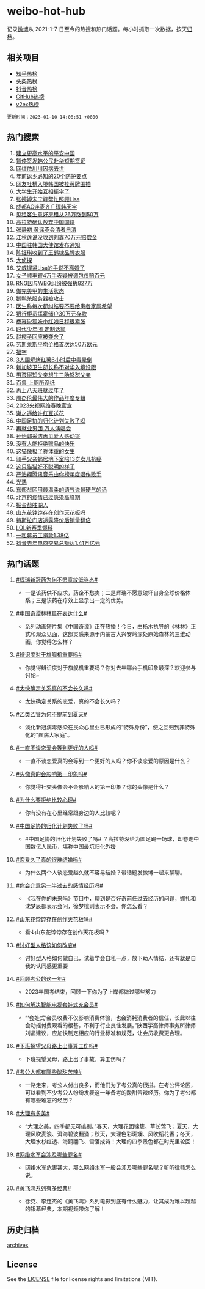 # weibo-hot-hub

记录[微博](https://www.weibo.com)从 2021-1-7 日至今的热搜和热门话题。每小时抓取一次数据，按天[归档](archives)。

## 相关项目

- [知乎热榜](https://github.com/lonnyzhang423/zhihu-hot-hub)
- [头条热榜](https://github.com/lonnyzhang423/toutiao-hot-hub)
- [抖音热榜](https://github.com/lonnyzhang423/douyin-hot-hub)
- [GitHub热榜](https://github.com/lonnyzhang423/github-hot-hub)
- [v2ex热榜](https://github.com/lonnyzhang423/v2ex-hot-hub)


`更新时间：2023-01-10 14:08:51 +0800`

## 热门搜索

1. [建立更高水平的平安中国](https://m.weibo.cn/search?containerid=100103type%3D1%26t%3D10%26q%3D%23%E5%BB%BA%E7%AB%8B%E6%9B%B4%E9%AB%98%E6%B0%B4%E5%B9%B3%E7%9A%84%E5%B9%B3%E5%AE%89%E4%B8%AD%E5%9B%BD%23&stream_entry_id=51&isnewpage=1&extparam=seat%3D1%26dgr%3D0%26c_type%3D51%26pos%3D0%26filter_type%3Drealtimehot%26cate%3D10103%26display_time%3D1673330925%26pre_seqid%3D1673330925513014772318&luicode=10000011&lfid=106003type%253D25%2526t%253D3%2526disable_hot%253D1%2526filter_type%253Drealtimehot)
1. [暂停签发韩公民赴华短期签证](https://m.weibo.cn/search?containerid=100103type%3D1%26t%3D10%26q%3D%23%E6%9A%82%E5%81%9C%E7%AD%BE%E5%8F%91%E9%9F%A9%E5%85%AC%E6%B0%91%E8%B5%B4%E5%8D%8E%E7%9F%AD%E6%9C%9F%E7%AD%BE%E8%AF%81%23&stream_entry_id=31&isnewpage=1&extparam=seat%3D1%26band_rank%3D1%26c_type%3D31%26dgr%3D0%26stream_entry_id%3D31%26pos%3D0%26q%3D%2523%25E6%259A%2582%25E5%2581%259C%25E7%25AD%25BE%25E5%258F%2591%25E9%259F%25A9%25E5%2585%25AC%25E6%25B0%2591%25E8%25B5%25B4%25E5%258D%258E%25E7%259F%25AD%25E6%259C%259F%25E7%25AD%25BE%25E8%25AF%2581%2523%26lcate%3D5001%26flag%3D1%26realpos%3D1%26cate%3D5001%26filter_type%3Drealtimehot%26display_time%3D1673330925%26pre_seqid%3D1673330925513014772318&luicode=10000011&lfid=106003type%253D25%2526t%253D3%2526disable_hot%253D1%2526filter_type%253Drealtimehot)
1. [网红依川川因病去世](https://m.weibo.cn/search?containerid=100103type%3D1%26t%3D10%26q%3D%23%E7%BD%91%E7%BA%A2%E4%BE%9D%E5%B7%9D%E5%B7%9D%E5%9B%A0%E7%97%85%E5%8E%BB%E4%B8%96%23&stream_entry_id=31&isnewpage=1&extparam=seat%3D1%26band_rank%3D2%26c_type%3D31%26dgr%3D0%26stream_entry_id%3D31%26pos%3D1%26q%3D%2523%25E7%25BD%2591%25E7%25BA%25A2%25E4%25BE%259D%25E5%25B7%259D%25E5%25B7%259D%25E5%259B%25A0%25E7%2597%2585%25E5%258E%25BB%25E4%25B8%2596%2523%26lcate%3D5001%26flag%3D16%26realpos%3D2%26cate%3D5001%26filter_type%3Drealtimehot%26display_time%3D1673330925%26pre_seqid%3D1673330925513014772318&luicode=10000011&lfid=106003type%253D25%2526t%253D3%2526disable_hot%253D1%2526filter_type%253Drealtimehot)
1. [年前返乡必知的20个防护要点](https://m.weibo.cn/search?containerid=100103type%3D1%26t%3D10%26q%3D%23%E5%B9%B4%E5%89%8D%E8%BF%94%E4%B9%A1%E5%BF%85%E7%9F%A5%E7%9A%8420%E4%B8%AA%E9%98%B2%E6%8A%A4%E8%A6%81%E7%82%B9%23&stream_entry_id=31&isnewpage=1&extparam=seat%3D1%26band_rank%3D3%26c_type%3D31%26dgr%3D0%26stream_entry_id%3D31%26pos%3D2%26q%3D%2523%25E5%25B9%25B4%25E5%2589%258D%25E8%25BF%2594%25E4%25B9%25A1%25E5%25BF%2585%25E7%259F%25A5%25E7%259A%258420%25E4%25B8%25AA%25E9%2598%25B2%25E6%258A%25A4%25E8%25A6%2581%25E7%2582%25B9%2523%26lcate%3D5001%26flag%3D0%26realpos%3D3%26cate%3D5001%26filter_type%3Drealtimehot%26display_time%3D1673330925%26pre_seqid%3D1673330925513014772318&luicode=10000011&lfid=106003type%253D25%2526t%253D3%2526disable_hot%253D1%2526filter_type%253Drealtimehot)
1. [网友吐槽入境韩国被挂黄牌围拍](https://m.weibo.cn/search?containerid=100103type%3D1%26t%3D10%26q%3D%23%E7%BD%91%E5%8F%8B%E5%90%90%E6%A7%BD%E5%85%A5%E5%A2%83%E9%9F%A9%E5%9B%BD%E8%A2%AB%E6%8C%82%E9%BB%84%E7%89%8C%E5%9B%B4%E6%8B%8D%23&stream_entry_id=31&isnewpage=1&extparam=seat%3D1%26band_rank%3D4%26c_type%3D31%26dgr%3D0%26stream_entry_id%3D31%26pos%3D3%26q%3D%2523%25E7%25BD%2591%25E5%258F%258B%25E5%2590%2590%25E6%25A7%25BD%25E5%2585%25A5%25E5%25A2%2583%25E9%259F%25A9%25E5%259B%25BD%25E8%25A2%25AB%25E6%258C%2582%25E9%25BB%2584%25E7%2589%258C%25E5%259B%25B4%25E6%258B%258D%2523%26lcate%3D5001%26flag%3D0%26realpos%3D4%26cate%3D5001%26filter_type%3Drealtimehot%26display_time%3D1673330925%26pre_seqid%3D1673330925513014772318&luicode=10000011&lfid=106003type%253D25%2526t%253D3%2526disable_hot%253D1%2526filter_type%253Drealtimehot)
1. [大学生开始互相撕伞了](https://m.weibo.cn/search?containerid=100103type%3D1%26t%3D10%26q%3D%23%E5%A4%A7%E5%AD%A6%E7%94%9F%E5%BC%80%E5%A7%8B%E4%BA%92%E7%9B%B8%E6%92%95%E4%BC%9E%E4%BA%86%23&stream_entry_id=31&isnewpage=1&extparam=seat%3D1%26band_rank%3D5%26c_type%3D31%26dgr%3D0%26stream_entry_id%3D31%26pos%3D4%26q%3D%2523%25E5%25A4%25A7%25E5%25AD%25A6%25E7%2594%259F%25E5%25BC%2580%25E5%25A7%258B%25E4%25BA%2592%25E7%259B%25B8%25E6%2592%2595%25E4%25BC%259E%25E4%25BA%2586%2523%26lcate%3D5001%26flag%3D1%26realpos%3D5%26cate%3D5001%26filter_type%3Drealtimehot%26display_time%3D1673330925%26pre_seqid%3D1673330925513014772318&luicode=10000011&lfid=106003type%253D25%2526t%253D3%2526disable_hot%253D1%2526filter_type%253Drealtimehot)
1. [张婉婷宋宁峰帮忙照顾Lisa](https://m.weibo.cn/search?containerid=100103type%3D1%26t%3D10%26q%3D%23%E5%BC%A0%E5%A9%89%E5%A9%B7%E5%AE%8B%E5%AE%81%E5%B3%B0%E5%B8%AE%E5%BF%99%E7%85%A7%E9%A1%BELisa%23&stream_entry_id=31&isnewpage=1&extparam=seat%3D1%26band_rank%3D6%26c_type%3D31%26dgr%3D0%26stream_entry_id%3D31%26pos%3D5%26q%3D%2523%25E5%25BC%25A0%25E5%25A9%2589%25E5%25A9%25B7%25E5%25AE%258B%25E5%25AE%2581%25E5%25B3%25B0%25E5%25B8%25AE%25E5%25BF%2599%25E7%2585%25A7%25E9%25A1%25BELisa%2523%26lcate%3D5001%26flag%3D1%26realpos%3D6%26cate%3D5001%26filter_type%3Drealtimehot%26display_time%3D1673330925%26pre_seqid%3D1673330925513014772318&luicode=10000011&lfid=106003type%253D25%2526t%253D3%2526disable_hot%253D1%2526filter_type%253Drealtimehot)
1. [成都AG连麦齐广璞韩天宇](https://m.weibo.cn/search?containerid=100103type%3D1%26t%3D10%26q%3D%23%E6%88%90%E9%83%BDAG%E8%BF%9E%E9%BA%A6%E9%BD%90%E5%B9%BF%E7%92%9E%E9%9F%A9%E5%A4%A9%E5%AE%87%23&stream_entry_id=31&isnewpage=1&extparam=seat%3D1%26band_rank%3D7%26c_type%3D31%26stream_entry_id%3D31%26pos%3D6%26dgr%3D0%26q%3D%2523%25E6%2588%2590%25E9%2583%25BDAG%25E8%25BF%259E%25E9%25BA%25A6%25E9%25BD%2590%25E5%25B9%25BF%25E7%2592%259E%25E9%259F%25A9%25E5%25A4%25A9%25E5%25AE%2587%2523%26lcate%3D5001%26adid%3D177606%26cate%3D5001%26filter_type%3Drealtimehot%26display_time%3D1673330925%26pre_seqid%3D1673330925513014772318&luicode=10000011&lfid=106003type%253D25%2526t%253D3%2526disable_hot%253D1%2526filter_type%253Drealtimehot)
1. [见租客生意好房租从26万涨到50万](https://m.weibo.cn/search?containerid=100103type%3D1%26t%3D10%26q%3D%23%E8%A7%81%E7%A7%9F%E5%AE%A2%E7%94%9F%E6%84%8F%E5%A5%BD%E6%88%BF%E7%A7%9F%E4%BB%8E26%E4%B8%87%E6%B6%A8%E5%88%B050%E4%B8%87%23&stream_entry_id=31&isnewpage=1&extparam=seat%3D1%26band_rank%3D7%26c_type%3D31%26dgr%3D0%26stream_entry_id%3D31%26pos%3D7%26q%3D%2523%25E8%25A7%2581%25E7%25A7%259F%25E5%25AE%25A2%25E7%2594%259F%25E6%2584%258F%25E5%25A5%25BD%25E6%2588%25BF%25E7%25A7%259F%25E4%25BB%258E26%25E4%25B8%2587%25E6%25B6%25A8%25E5%2588%25B050%25E4%25B8%2587%2523%26lcate%3D5001%26flag%3D1%26realpos%3D7%26cate%3D5001%26filter_type%3Drealtimehot%26display_time%3D1673330925%26pre_seqid%3D1673330925513014772318&luicode=10000011&lfid=106003type%253D25%2526t%253D3%2526disable_hot%253D1%2526filter_type%253Drealtimehot)
1. [高拉特确认放弃中国国籍](https://m.weibo.cn/search?containerid=100103type%3D1%26t%3D10%26q%3D%23%E9%AB%98%E6%8B%89%E7%89%B9%E7%A1%AE%E8%AE%A4%E6%94%BE%E5%BC%83%E4%B8%AD%E5%9B%BD%E5%9B%BD%E7%B1%8D%23&stream_entry_id=31&isnewpage=1&extparam=seat%3D1%26band_rank%3D8%26c_type%3D31%26dgr%3D0%26stream_entry_id%3D31%26pos%3D8%26q%3D%2523%25E9%25AB%2598%25E6%258B%2589%25E7%2589%25B9%25E7%25A1%25AE%25E8%25AE%25A4%25E6%2594%25BE%25E5%25BC%2583%25E4%25B8%25AD%25E5%259B%25BD%25E5%259B%25BD%25E7%25B1%258D%2523%26lcate%3D5001%26flag%3D2%26realpos%3D8%26cate%3D5001%26filter_type%3Drealtimehot%26display_time%3D1673330925%26pre_seqid%3D1673330925513014772318&luicode=10000011&lfid=106003type%253D25%2526t%253D3%2526disable_hot%253D1%2526filter_type%253Drealtimehot)
1. [张静初 黄谣不会清者自清](https://m.weibo.cn/search?containerid=100103type%3D1%26t%3D10%26q%3D%E5%BC%A0%E9%9D%99%E5%88%9D+%E9%BB%84%E8%B0%A3%E4%B8%8D%E4%BC%9A%E6%B8%85%E8%80%85%E8%87%AA%E6%B8%85&stream_entry_id=31&isnewpage=1&extparam=seat%3D1%26band_rank%3D9%26c_type%3D31%26dgr%3D0%26stream_entry_id%3D31%26pos%3D9%26q%3D%25E5%25BC%25A0%25E9%259D%2599%25E5%2588%259D%2520%25E9%25BB%2584%25E8%25B0%25A3%25E4%25B8%258D%25E4%25BC%259A%25E6%25B8%2585%25E8%2580%2585%25E8%2587%25AA%25E6%25B8%2585%26lcate%3D5001%26flag%3D1%26realpos%3D9%26cate%3D5001%26filter_type%3Drealtimehot%26display_time%3D1673330925%26pre_seqid%3D1673330925513014772318&luicode=10000011&lfid=106003type%253D25%2526t%253D3%2526disable_hot%253D1%2526filter_type%253Drealtimehot)
1. [江秋莲说没收到刘鑫70万元赔偿金](https://m.weibo.cn/search?containerid=100103type%3D1%26t%3D10%26q%3D%23%E6%B1%9F%E7%A7%8B%E8%8E%B2%E8%AF%B4%E6%B2%A1%E6%94%B6%E5%88%B0%E5%88%98%E9%91%AB70%E4%B8%87%E5%85%83%E8%B5%94%E5%81%BF%E9%87%91%23&stream_entry_id=31&isnewpage=1&extparam=seat%3D1%26band_rank%3D10%26c_type%3D31%26dgr%3D0%26stream_entry_id%3D31%26pos%3D10%26q%3D%2523%25E6%25B1%259F%25E7%25A7%258B%25E8%258E%25B2%25E8%25AF%25B4%25E6%25B2%25A1%25E6%2594%25B6%25E5%2588%25B0%25E5%2588%2598%25E9%2591%25AB70%25E4%25B8%2587%25E5%2585%2583%25E8%25B5%2594%25E5%2581%25BF%25E9%2587%2591%2523%26lcate%3D5001%26flag%3D1%26realpos%3D10%26cate%3D5001%26filter_type%3Drealtimehot%26display_time%3D1673330925%26pre_seqid%3D1673330925513014772318&luicode=10000011&lfid=106003type%253D25%2526t%253D3%2526disable_hot%253D1%2526filter_type%253Drealtimehot)
1. [中国驻韩国大使馆发布通知](https://m.weibo.cn/search?containerid=100103type%3D1%26t%3D10%26q%3D%23%E4%B8%AD%E5%9B%BD%E9%A9%BB%E9%9F%A9%E5%9B%BD%E5%A4%A7%E4%BD%BF%E9%A6%86%E5%8F%91%E5%B8%83%E9%80%9A%E7%9F%A5%23&stream_entry_id=31&isnewpage=1&extparam=seat%3D1%26band_rank%3D11%26c_type%3D31%26dgr%3D0%26stream_entry_id%3D31%26pos%3D11%26q%3D%2523%25E4%25B8%25AD%25E5%259B%25BD%25E9%25A9%25BB%25E9%259F%25A9%25E5%259B%25BD%25E5%25A4%25A7%25E4%25BD%25BF%25E9%25A6%2586%25E5%258F%2591%25E5%25B8%2583%25E9%2580%259A%25E7%259F%25A5%2523%26lcate%3D5001%26flag%3D1%26realpos%3D11%26cate%3D5001%26filter_type%3Drealtimehot%26display_time%3D1673330925%26pre_seqid%3D1673330925513014772318&luicode=10000011&lfid=106003type%253D25%2526t%253D3%2526disable_hot%253D1%2526filter_type%253Drealtimehot)
1. [陈钰琪收到了王鹤棣品牌衣服](https://m.weibo.cn/search?containerid=100103type%3D1%26t%3D10%26q%3D%23%E9%99%88%E9%92%B0%E7%90%AA%E6%94%B6%E5%88%B0%E4%BA%86%E7%8E%8B%E9%B9%A4%E6%A3%A3%E5%93%81%E7%89%8C%E8%A1%A3%E6%9C%8D%23&stream_entry_id=31&isnewpage=1&extparam=seat%3D1%26band_rank%3D12%26c_type%3D31%26dgr%3D0%26stream_entry_id%3D31%26pos%3D12%26q%3D%2523%25E9%2599%2588%25E9%2592%25B0%25E7%2590%25AA%25E6%2594%25B6%25E5%2588%25B0%25E4%25BA%2586%25E7%258E%258B%25E9%25B9%25A4%25E6%25A3%25A3%25E5%2593%2581%25E7%2589%258C%25E8%25A1%25A3%25E6%259C%258D%2523%26lcate%3D5001%26flag%3D1%26realpos%3D12%26cate%3D5001%26filter_type%3Drealtimehot%26display_time%3D1673330925%26pre_seqid%3D1673330925513014772318&luicode=10000011&lfid=106003type%253D25%2526t%253D3%2526disable_hot%253D1%2526filter_type%253Drealtimehot)
1. [大侦探](https://m.weibo.cn/search?containerid=100103type%3D1%26t%3D10%26q%3D%E5%A4%A7%E4%BE%A6%E6%8E%A2&stream_entry_id=31&isnewpage=1&extparam=seat%3D1%26band_rank%3D13%26c_type%3D31%26dgr%3D0%26stream_entry_id%3D31%26pos%3D13%26q%3D%25E5%25A4%25A7%25E4%25BE%25A6%25E6%258E%25A2%26lcate%3D5001%26flag%3D1%26realpos%3D13%26cate%3D5001%26filter_type%3Drealtimehot%26display_time%3D1673330925%26pre_seqid%3D1673330925513014772318&luicode=10000011&lfid=106003type%253D25%2526t%253D3%2526disable_hot%253D1%2526filter_type%253Drealtimehot)
1. [艾威握紧Lisa的手说不离婚了](https://m.weibo.cn/search?containerid=100103type%3D1%26t%3D10%26q%3D%23%E8%89%BE%E5%A8%81%E6%8F%A1%E7%B4%A7Lisa%E7%9A%84%E6%89%8B%E8%AF%B4%E4%B8%8D%E7%A6%BB%E5%A9%9A%E4%BA%86%23&stream_entry_id=31&isnewpage=1&extparam=seat%3D1%26band_rank%3D14%26c_type%3D31%26dgr%3D0%26stream_entry_id%3D31%26pos%3D14%26q%3D%2523%25E8%2589%25BE%25E5%25A8%2581%25E6%258F%25A1%25E7%25B4%25A7Lisa%25E7%259A%2584%25E6%2589%258B%25E8%25AF%25B4%25E4%25B8%258D%25E7%25A6%25BB%25E5%25A9%259A%25E4%25BA%2586%2523%26lcate%3D5001%26flag%3D1%26realpos%3D14%26cate%3D5001%26filter_type%3Drealtimehot%26display_time%3D1673330925%26pre_seqid%3D1673330925513014772318&luicode=10000011&lfid=106003type%253D25%2526t%253D3%2526disable_hot%253D1%2526filter_type%253Drealtimehot)
1. [女子顺丰寄4万手表疑被调包仅赔百元](https://m.weibo.cn/search?containerid=100103type%3D1%26t%3D10%26q%3D%23%E5%A5%B3%E5%AD%90%E9%A1%BA%E4%B8%B0%E5%AF%844%E4%B8%87%E6%89%8B%E8%A1%A8%E7%96%91%E8%A2%AB%E8%B0%83%E5%8C%85%E4%BB%85%E8%B5%94%E7%99%BE%E5%85%83%23&stream_entry_id=31&isnewpage=1&extparam=seat%3D1%26band_rank%3D15%26c_type%3D31%26dgr%3D0%26stream_entry_id%3D31%26pos%3D15%26q%3D%2523%25E5%25A5%25B3%25E5%25AD%2590%25E9%25A1%25BA%25E4%25B8%25B0%25E5%25AF%25844%25E4%25B8%2587%25E6%2589%258B%25E8%25A1%25A8%25E7%2596%2591%25E8%25A2%25AB%25E8%25B0%2583%25E5%258C%2585%25E4%25BB%2585%25E8%25B5%2594%25E7%2599%25BE%25E5%2585%2583%2523%26lcate%3D5001%26flag%3D2%26realpos%3D15%26cate%3D5001%26filter_type%3Drealtimehot%26display_time%3D1673330925%26pre_seqid%3D1673330925513014772318&luicode=10000011&lfid=106003type%253D25%2526t%253D3%2526disable_hot%253D1%2526filter_type%253Drealtimehot)
1. [RNG因与WBG纠纷被强执827万](https://m.weibo.cn/search?containerid=100103type%3D1%26t%3D10%26q%3D%23RNG%E5%9B%A0%E4%B8%8EWBG%E7%BA%A0%E7%BA%B7%E8%A2%AB%E5%BC%BA%E6%89%A7827%E4%B8%87%23&stream_entry_id=31&isnewpage=1&extparam=seat%3D1%26band_rank%3D16%26c_type%3D31%26dgr%3D0%26stream_entry_id%3D31%26pos%3D16%26q%3D%2523RNG%25E5%259B%25A0%25E4%25B8%258EWBG%25E7%25BA%25A0%25E7%25BA%25B7%25E8%25A2%25AB%25E5%25BC%25BA%25E6%2589%25A7827%25E4%25B8%2587%2523%26lcate%3D5001%26flag%3D1%26realpos%3D16%26cate%3D5001%26filter_type%3Drealtimehot%26display_time%3D1673330925%26pre_seqid%3D1673330925513014772318&luicode=10000011&lfid=106003type%253D25%2526t%253D3%2526disable_hot%253D1%2526filter_type%253Drealtimehot)
1. [做完美甲的生活状态](https://m.weibo.cn/search?containerid=100103type%3D1%26t%3D10%26q%3D%23%E5%81%9A%E5%AE%8C%E7%BE%8E%E7%94%B2%E7%9A%84%E7%94%9F%E6%B4%BB%E7%8A%B6%E6%80%81%23&stream_entry_id=31&isnewpage=1&extparam=seat%3D1%26band_rank%3D17%26c_type%3D31%26dgr%3D0%26stream_entry_id%3D31%26pos%3D17%26q%3D%2523%25E5%2581%259A%25E5%25AE%258C%25E7%25BE%258E%25E7%2594%25B2%25E7%259A%2584%25E7%2594%259F%25E6%25B4%25BB%25E7%258A%25B6%25E6%2580%2581%2523%26lcate%3D5001%26flag%3D1%26realpos%3D17%26cate%3D5001%26filter_type%3Drealtimehot%26display_time%3D1673330925%26pre_seqid%3D1673330925513014772318&luicode=10000011&lfid=106003type%253D25%2526t%253D3%2526disable_hot%253D1%2526filter_type%253Drealtimehot)
1. [鹅鸭杀服务器被攻击](https://m.weibo.cn/search?containerid=100103type%3D1%26t%3D10%26q%3D%23%E9%B9%85%E9%B8%AD%E6%9D%80%E6%9C%8D%E5%8A%A1%E5%99%A8%E8%A2%AB%E6%94%BB%E5%87%BB%23&stream_entry_id=31&isnewpage=1&extparam=seat%3D1%26band_rank%3D18%26c_type%3D31%26dgr%3D0%26stream_entry_id%3D31%26pos%3D18%26q%3D%2523%25E9%25B9%2585%25E9%25B8%25AD%25E6%259D%2580%25E6%259C%258D%25E5%258A%25A1%25E5%2599%25A8%25E8%25A2%25AB%25E6%2594%25BB%25E5%2587%25BB%2523%26lcate%3D5001%26flag%3D1%26realpos%3D18%26cate%3D5001%26filter_type%3Drealtimehot%26display_time%3D1673330925%26pre_seqid%3D1673330925513014772318&luicode=10000011&lfid=106003type%253D25%2526t%253D3%2526disable_hot%253D1%2526filter_type%253Drealtimehot)
1. [医生称每次都纠结要不要给患者家属希望](https://m.weibo.cn/search?containerid=100103type%3D1%26t%3D10%26q%3D%23%E5%8C%BB%E7%94%9F%E7%A7%B0%E6%AF%8F%E6%AC%A1%E9%83%BD%E7%BA%A0%E7%BB%93%E8%A6%81%E4%B8%8D%E8%A6%81%E7%BB%99%E6%82%A3%E8%80%85%E5%AE%B6%E5%B1%9E%E5%B8%8C%E6%9C%9B%23&stream_entry_id=31&isnewpage=1&extparam=seat%3D1%26band_rank%3D19%26c_type%3D31%26dgr%3D0%26stream_entry_id%3D31%26pos%3D19%26q%3D%2523%25E5%258C%25BB%25E7%2594%259F%25E7%25A7%25B0%25E6%25AF%258F%25E6%25AC%25A1%25E9%2583%25BD%25E7%25BA%25A0%25E7%25BB%2593%25E8%25A6%2581%25E4%25B8%258D%25E8%25A6%2581%25E7%25BB%2599%25E6%2582%25A3%25E8%2580%2585%25E5%25AE%25B6%25E5%25B1%259E%25E5%25B8%258C%25E6%259C%259B%2523%26lcate%3D5001%26flag%3D1%26realpos%3D19%26cate%3D5001%26filter_type%3Drealtimehot%26display_time%3D1673330925%26pre_seqid%3D1673330925513014772318&luicode=10000011&lfid=106003type%253D25%2526t%253D3%2526disable_hot%253D1%2526filter_type%253Drealtimehot)
1. [银行柜员挥霍储户30万元存款](https://m.weibo.cn/search?containerid=100103type%3D1%26t%3D10%26q%3D%23%E9%93%B6%E8%A1%8C%E6%9F%9C%E5%91%98%E6%8C%A5%E9%9C%8D%E5%82%A8%E6%88%B730%E4%B8%87%E5%85%83%E5%AD%98%E6%AC%BE%23&stream_entry_id=31&isnewpage=1&extparam=seat%3D1%26band_rank%3D20%26c_type%3D31%26dgr%3D0%26stream_entry_id%3D31%26pos%3D20%26q%3D%2523%25E9%2593%25B6%25E8%25A1%258C%25E6%259F%259C%25E5%2591%2598%25E6%258C%25A5%25E9%259C%258D%25E5%2582%25A8%25E6%2588%25B730%25E4%25B8%2587%25E5%2585%2583%25E5%25AD%2598%25E6%25AC%25BE%2523%26lcate%3D5001%26flag%3D0%26realpos%3D20%26cate%3D5001%26filter_type%3Drealtimehot%26display_time%3D1673330925%26pre_seqid%3D1673330925513014772318&luicode=10000011&lfid=106003type%253D25%2526t%253D3%2526disable_hot%253D1%2526filter_type%253Drealtimehot)
1. [杨幂说狐妖小红娘日程很紧张](https://m.weibo.cn/search?containerid=100103type%3D1%26t%3D10%26q%3D%23%E6%9D%A8%E5%B9%82%E8%AF%B4%E7%8B%90%E5%A6%96%E5%B0%8F%E7%BA%A2%E5%A8%98%E6%97%A5%E7%A8%8B%E5%BE%88%E7%B4%A7%E5%BC%A0%23&stream_entry_id=31&isnewpage=1&extparam=seat%3D1%26band_rank%3D21%26c_type%3D31%26dgr%3D0%26stream_entry_id%3D31%26pos%3D21%26q%3D%2523%25E6%259D%25A8%25E5%25B9%2582%25E8%25AF%25B4%25E7%258B%2590%25E5%25A6%2596%25E5%25B0%258F%25E7%25BA%25A2%25E5%25A8%2598%25E6%2597%25A5%25E7%25A8%258B%25E5%25BE%2588%25E7%25B4%25A7%25E5%25BC%25A0%2523%26lcate%3D5001%26flag%3D1%26realpos%3D21%26cate%3D5001%26filter_type%3Drealtimehot%26display_time%3D1673330925%26pre_seqid%3D1673330925513014772318&luicode=10000011&lfid=106003type%253D25%2526t%253D3%2526disable_hot%253D1%2526filter_type%253Drealtimehot)
1. [时代少年团 定制话筒](https://m.weibo.cn/search?containerid=100103type%3D1%26t%3D10%26q%3D%E6%97%B6%E4%BB%A3%E5%B0%91%E5%B9%B4%E5%9B%A2+%E5%AE%9A%E5%88%B6%E8%AF%9D%E7%AD%92&stream_entry_id=31&isnewpage=1&extparam=seat%3D1%26band_rank%3D22%26c_type%3D31%26dgr%3D0%26stream_entry_id%3D31%26pos%3D22%26q%3D%25E6%2597%25B6%25E4%25BB%25A3%25E5%25B0%2591%25E5%25B9%25B4%25E5%259B%25A2%2520%25E5%25AE%259A%25E5%2588%25B6%25E8%25AF%259D%25E7%25AD%2592%26lcate%3D5001%26flag%3D1%26realpos%3D22%26cate%3D5001%26filter_type%3Drealtimehot%26display_time%3D1673330925%26pre_seqid%3D1673330925513014772318&luicode=10000011&lfid=106003type%253D25%2526t%253D3%2526disable_hot%253D1%2526filter_type%253Drealtimehot)
1. [赵樱子回应被夺舍了](https://m.weibo.cn/search?containerid=100103type%3D1%26t%3D10%26q%3D%23%E8%B5%B5%E6%A8%B1%E5%AD%90%E5%9B%9E%E5%BA%94%E8%A2%AB%E5%A4%BA%E8%88%8D%E4%BA%86%23&stream_entry_id=31&isnewpage=1&extparam=seat%3D1%26band_rank%3D23%26c_type%3D31%26dgr%3D0%26stream_entry_id%3D31%26pos%3D23%26q%3D%2523%25E8%25B5%25B5%25E6%25A8%25B1%25E5%25AD%2590%25E5%259B%259E%25E5%25BA%2594%25E8%25A2%25AB%25E5%25A4%25BA%25E8%2588%258D%25E4%25BA%2586%2523%26lcate%3D5001%26flag%3D1%26realpos%3D23%26cate%3D5001%26filter_type%3Drealtimehot%26display_time%3D1673330925%26pre_seqid%3D1673330925513014772318&luicode=10000011&lfid=106003type%253D25%2526t%253D3%2526disable_hot%253D1%2526filter_type%253Drealtimehot)
1. [劳斯莱斯平均价格首次达50万欧元](https://m.weibo.cn/search?containerid=100103type%3D1%26t%3D10%26q%3D%23%E5%8A%B3%E6%96%AF%E8%8E%B1%E6%96%AF%E5%B9%B3%E5%9D%87%E4%BB%B7%E6%A0%BC%E9%A6%96%E6%AC%A1%E8%BE%BE50%E4%B8%87%E6%AC%A7%E5%85%83%23&stream_entry_id=31&isnewpage=1&extparam=seat%3D1%26band_rank%3D24%26c_type%3D31%26dgr%3D0%26stream_entry_id%3D31%26pos%3D24%26q%3D%2523%25E5%258A%25B3%25E6%2596%25AF%25E8%258E%25B1%25E6%2596%25AF%25E5%25B9%25B3%25E5%259D%2587%25E4%25BB%25B7%25E6%25A0%25BC%25E9%25A6%2596%25E6%25AC%25A1%25E8%25BE%25BE50%25E4%25B8%2587%25E6%25AC%25A7%25E5%2585%2583%2523%26lcate%3D5001%26flag%3D0%26realpos%3D24%26cate%3D5001%26filter_type%3Drealtimehot%26display_time%3D1673330925%26pre_seqid%3D1673330925513014772318&luicode=10000011&lfid=106003type%253D25%2526t%253D3%2526disable_hot%253D1%2526filter_type%253Drealtimehot)
1. [福字](https://m.weibo.cn/search?containerid=100103type%3D1%26t%3D10%26q%3D%23%E7%A6%8F%E5%AD%97%23&stream_entry_id=31&isnewpage=1&extparam=seat%3D1%26band_rank%3D25%26c_type%3D31%26dgr%3D0%26stream_entry_id%3D31%26pos%3D25%26q%3D%2523%25E7%25A6%258F%25E5%25AD%2597%2523%26lcate%3D5001%26flag%3D0%26realpos%3D25%26cate%3D5001%26filter_type%3Drealtimehot%26display_time%3D1673330925%26pre_seqid%3D1673330925513014772318&luicode=10000011&lfid=106003type%253D25%2526t%253D3%2526disable_hot%253D1%2526filter_type%253Drealtimehot)
1. [3人围炉烤红薯6小时后中毒晕倒](https://m.weibo.cn/search?containerid=100103type%3D1%26t%3D10%26q%3D%233%E4%BA%BA%E5%9B%B4%E7%82%89%E7%83%A4%E7%BA%A2%E8%96%AF6%E5%B0%8F%E6%97%B6%E5%90%8E%E4%B8%AD%E6%AF%92%E6%99%95%E5%80%92%23&stream_entry_id=31&isnewpage=1&extparam=seat%3D1%26band_rank%3D26%26c_type%3D31%26dgr%3D0%26stream_entry_id%3D31%26pos%3D26%26q%3D%25233%25E4%25BA%25BA%25E5%259B%25B4%25E7%2582%2589%25E7%2583%25A4%25E7%25BA%25A2%25E8%2596%25AF6%25E5%25B0%258F%25E6%2597%25B6%25E5%2590%258E%25E4%25B8%25AD%25E6%25AF%2592%25E6%2599%2595%25E5%2580%2592%2523%26lcate%3D5001%26flag%3D0%26realpos%3D26%26cate%3D5001%26filter_type%3Drealtimehot%26display_time%3D1673330925%26pre_seqid%3D1673330925513014772318&luicode=10000011&lfid=106003type%253D25%2526t%253D3%2526disable_hot%253D1%2526filter_type%253Drealtimehot)
1. [新加坡卫生部长称不对华入境设限](https://m.weibo.cn/search?containerid=100103type%3D1%26t%3D10%26q%3D%23%E6%96%B0%E5%8A%A0%E5%9D%A1%E5%8D%AB%E7%94%9F%E9%83%A8%E9%95%BF%E7%A7%B0%E4%B8%8D%E5%AF%B9%E5%8D%8E%E5%85%A5%E5%A2%83%E8%AE%BE%E9%99%90%23&stream_entry_id=31&isnewpage=1&extparam=seat%3D1%26band_rank%3D27%26c_type%3D31%26dgr%3D0%26stream_entry_id%3D31%26pos%3D27%26q%3D%2523%25E6%2596%25B0%25E5%258A%25A0%25E5%259D%25A1%25E5%258D%25AB%25E7%2594%259F%25E9%2583%25A8%25E9%2595%25BF%25E7%25A7%25B0%25E4%25B8%258D%25E5%25AF%25B9%25E5%258D%258E%25E5%2585%25A5%25E5%25A2%2583%25E8%25AE%25BE%25E9%2599%2590%2523%26lcate%3D5001%26flag%3D0%26realpos%3D27%26cate%3D5001%26filter_type%3Drealtimehot%26display_time%3D1673330925%26pre_seqid%3D1673330925513014772318&luicode=10000011&lfid=106003type%253D25%2526t%253D3%2526disable_hot%253D1%2526filter_type%253Drealtimehot)
1. [男孩得知父亲想生三胎怒怼父亲](https://m.weibo.cn/search?containerid=100103type%3D1%26t%3D10%26q%3D%23%E7%94%B7%E5%AD%A9%E5%BE%97%E7%9F%A5%E7%88%B6%E4%BA%B2%E6%83%B3%E7%94%9F%E4%B8%89%E8%83%8E%E6%80%92%E6%80%BC%E7%88%B6%E4%BA%B2%23&stream_entry_id=31&isnewpage=1&extparam=seat%3D1%26band_rank%3D28%26c_type%3D31%26dgr%3D0%26stream_entry_id%3D31%26pos%3D28%26q%3D%2523%25E7%2594%25B7%25E5%25AD%25A9%25E5%25BE%2597%25E7%259F%25A5%25E7%2588%25B6%25E4%25BA%25B2%25E6%2583%25B3%25E7%2594%259F%25E4%25B8%2589%25E8%2583%258E%25E6%2580%2592%25E6%2580%25BC%25E7%2588%25B6%25E4%25BA%25B2%2523%26lcate%3D5001%26flag%3D0%26realpos%3D28%26cate%3D5001%26filter_type%3Drealtimehot%26display_time%3D1673330925%26pre_seqid%3D1673330925513014772318&luicode=10000011&lfid=106003type%253D25%2526t%253D3%2526disable_hot%253D1%2526filter_type%253Drealtimehot)
1. [百兽 上厕所没纸](https://m.weibo.cn/search?containerid=100103type%3D1%26t%3D10%26q%3D%E7%99%BE%E5%85%BD+%E4%B8%8A%E5%8E%95%E6%89%80%E6%B2%A1%E7%BA%B8&stream_entry_id=31&isnewpage=1&extparam=seat%3D1%26band_rank%3D29%26c_type%3D31%26dgr%3D0%26stream_entry_id%3D31%26pos%3D29%26q%3D%25E7%2599%25BE%25E5%2585%25BD%2520%25E4%25B8%258A%25E5%258E%2595%25E6%2589%2580%25E6%25B2%25A1%25E7%25BA%25B8%26lcate%3D5001%26flag%3D1%26realpos%3D29%26cate%3D5001%26filter_type%3Drealtimehot%26display_time%3D1673330925%26pre_seqid%3D1673330925513014772318&luicode=10000011&lfid=106003type%253D25%2526t%253D3%2526disable_hot%253D1%2526filter_type%253Drealtimehot)
1. [再上八天班就过年了](https://m.weibo.cn/search?containerid=100103type%3D1%26t%3D10%26q%3D%23%E5%86%8D%E4%B8%8A%E5%85%AB%E5%A4%A9%E7%8F%AD%E5%B0%B1%E8%BF%87%E5%B9%B4%E4%BA%86%23&stream_entry_id=31&isnewpage=1&extparam=seat%3D1%26band_rank%3D30%26c_type%3D31%26dgr%3D0%26stream_entry_id%3D31%26pos%3D30%26q%3D%2523%25E5%2586%258D%25E4%25B8%258A%25E5%2585%25AB%25E5%25A4%25A9%25E7%258F%25AD%25E5%25B0%25B1%25E8%25BF%2587%25E5%25B9%25B4%25E4%25BA%2586%2523%26lcate%3D5001%26flag%3D0%26realpos%3D30%26cate%3D5001%26filter_type%3Drealtimehot%26display_time%3D1673330925%26pre_seqid%3D1673330925513014772318&luicode=10000011&lfid=106003type%253D25%2526t%253D3%2526disable_hot%253D1%2526filter_type%253Drealtimehot)
1. [周杰伦最伟大的作品年度专辑](https://m.weibo.cn/search?containerid=100103type%3D1%26t%3D10%26q%3D%23%E5%91%A8%E6%9D%B0%E4%BC%A6%E6%9C%80%E4%BC%9F%E5%A4%A7%E7%9A%84%E4%BD%9C%E5%93%81%E5%B9%B4%E5%BA%A6%E4%B8%93%E8%BE%91%23&stream_entry_id=31&isnewpage=1&extparam=seat%3D1%26band_rank%3D31%26c_type%3D31%26dgr%3D0%26stream_entry_id%3D31%26pos%3D31%26q%3D%2523%25E5%2591%25A8%25E6%259D%25B0%25E4%25BC%25A6%25E6%259C%2580%25E4%25BC%259F%25E5%25A4%25A7%25E7%259A%2584%25E4%25BD%259C%25E5%2593%2581%25E5%25B9%25B4%25E5%25BA%25A6%25E4%25B8%2593%25E8%25BE%2591%2523%26lcate%3D5001%26flag%3D0%26realpos%3D31%26cate%3D5001%26filter_type%3Drealtimehot%26display_time%3D1673330925%26pre_seqid%3D1673330925513014772318&luicode=10000011&lfid=106003type%253D25%2526t%253D3%2526disable_hot%253D1%2526filter_type%253Drealtimehot)
1. [2023央视网络春晚官宣](https://m.weibo.cn/search?containerid=100103type%3D1%26t%3D10%26q%3D%232023%E5%A4%AE%E8%A7%86%E7%BD%91%E7%BB%9C%E6%98%A5%E6%99%9A%E5%AE%98%E5%AE%A3%23&stream_entry_id=31&isnewpage=1&extparam=seat%3D1%26band_rank%3D32%26c_type%3D31%26dgr%3D0%26stream_entry_id%3D31%26pos%3D32%26q%3D%25232023%25E5%25A4%25AE%25E8%25A7%2586%25E7%25BD%2591%25E7%25BB%259C%25E6%2598%25A5%25E6%2599%259A%25E5%25AE%2598%25E5%25AE%25A3%2523%26lcate%3D5001%26flag%3D1%26realpos%3D32%26cate%3D5001%26filter_type%3Drealtimehot%26display_time%3D1673330925%26pre_seqid%3D1673330925513014772318&luicode=10000011&lfid=106003type%253D25%2526t%253D3%2526disable_hot%253D1%2526filter_type%253Drealtimehot)
1. [谢之遥给许红豆送花](https://m.weibo.cn/search?containerid=100103type%3D1%26t%3D10%26q%3D%23%E8%B0%A2%E4%B9%8B%E9%81%A5%E7%BB%99%E8%AE%B8%E7%BA%A2%E8%B1%86%E9%80%81%E8%8A%B1%23&stream_entry_id=31&isnewpage=1&extparam=seat%3D1%26band_rank%3D33%26c_type%3D31%26dgr%3D0%26stream_entry_id%3D31%26pos%3D33%26q%3D%2523%25E8%25B0%25A2%25E4%25B9%258B%25E9%2581%25A5%25E7%25BB%2599%25E8%25AE%25B8%25E7%25BA%25A2%25E8%25B1%2586%25E9%2580%2581%25E8%258A%25B1%2523%26lcate%3D5001%26flag%3D1%26realpos%3D33%26cate%3D5001%26filter_type%3Drealtimehot%26display_time%3D1673330925%26pre_seqid%3D1673330925513014772318&luicode=10000011&lfid=106003type%253D25%2526t%253D3%2526disable_hot%253D1%2526filter_type%253Drealtimehot)
1. [中国足协的归化计划失败了吗](https://m.weibo.cn/search?containerid=100103type%3D1%26t%3D10%26q%3D%23%E4%B8%AD%E5%9B%BD%E8%B6%B3%E5%8D%8F%E7%9A%84%E5%BD%92%E5%8C%96%E8%AE%A1%E5%88%92%E5%A4%B1%E8%B4%A5%E4%BA%86%E5%90%97%23&stream_entry_id=31&isnewpage=1&extparam=seat%3D1%26band_rank%3D34%26c_type%3D31%26dgr%3D0%26stream_entry_id%3D31%26pos%3D34%26q%3D%2523%25E4%25B8%25AD%25E5%259B%25BD%25E8%25B6%25B3%25E5%258D%258F%25E7%259A%2584%25E5%25BD%2592%25E5%258C%2596%25E8%25AE%25A1%25E5%2588%2592%25E5%25A4%25B1%25E8%25B4%25A5%25E4%25BA%2586%25E5%2590%2597%2523%26lcate%3D5001%26flag%3D0%26realpos%3D34%26cate%3D5001%26filter_type%3Drealtimehot%26display_time%3D1673330925%26pre_seqid%3D1673330925513014772318&luicode=10000011&lfid=106003type%253D25%2526t%253D3%2526disable_hot%253D1%2526filter_type%253Drealtimehot)
1. [再就业男团 万人演唱会](https://m.weibo.cn/search?containerid=100103type%3D1%26t%3D10%26q%3D%E5%86%8D%E5%B0%B1%E4%B8%9A%E7%94%B7%E5%9B%A2+%E4%B8%87%E4%BA%BA%E6%BC%94%E5%94%B1%E4%BC%9A&stream_entry_id=31&isnewpage=1&extparam=seat%3D1%26band_rank%3D35%26c_type%3D31%26dgr%3D0%26stream_entry_id%3D31%26pos%3D35%26q%3D%25E5%2586%258D%25E5%25B0%25B1%25E4%25B8%259A%25E7%2594%25B7%25E5%259B%25A2%2520%25E4%25B8%2587%25E4%25BA%25BA%25E6%25BC%2594%25E5%2594%25B1%25E4%25BC%259A%26lcate%3D5001%26flag%3D1%26realpos%3D35%26cate%3D5001%26filter_type%3Drealtimehot%26display_time%3D1673330925%26pre_seqid%3D1673330925513014772318&luicode=10000011&lfid=106003type%253D25%2526t%253D3%2526disable_hot%253D1%2526filter_type%253Drealtimehot)
1. [孙怡郭采洁再见爱人感动哭](https://m.weibo.cn/search?containerid=100103type%3D1%26t%3D10%26q%3D%23%E5%AD%99%E6%80%A1%E9%83%AD%E9%87%87%E6%B4%81%E5%86%8D%E8%A7%81%E7%88%B1%E4%BA%BA%E6%84%9F%E5%8A%A8%E5%93%AD%23&stream_entry_id=31&isnewpage=1&extparam=seat%3D1%26band_rank%3D36%26c_type%3D31%26dgr%3D0%26stream_entry_id%3D31%26pos%3D36%26q%3D%2523%25E5%25AD%2599%25E6%2580%25A1%25E9%2583%25AD%25E9%2587%2587%25E6%25B4%2581%25E5%2586%258D%25E8%25A7%2581%25E7%2588%25B1%25E4%25BA%25BA%25E6%2584%259F%25E5%258A%25A8%25E5%2593%25AD%2523%26lcate%3D5001%26flag%3D1%26realpos%3D36%26cate%3D5001%26filter_type%3Drealtimehot%26display_time%3D1673330925%26pre_seqid%3D1673330925513014772318&luicode=10000011&lfid=106003type%253D25%2526t%253D3%2526disable_hot%253D1%2526filter_type%253Drealtimehot)
1. [没有人能拒绝赠品的快乐](https://m.weibo.cn/search?containerid=100103type%3D1%26t%3D10%26q%3D%23%E6%B2%A1%E6%9C%89%E4%BA%BA%E8%83%BD%E6%8B%92%E7%BB%9D%E8%B5%A0%E5%93%81%E7%9A%84%E5%BF%AB%E4%B9%90%23&stream_entry_id=31&isnewpage=1&extparam=seat%3D1%26band_rank%3D37%26c_type%3D31%26dgr%3D0%26stream_entry_id%3D31%26pos%3D37%26q%3D%2523%25E6%25B2%25A1%25E6%259C%2589%25E4%25BA%25BA%25E8%2583%25BD%25E6%258B%2592%25E7%25BB%259D%25E8%25B5%25A0%25E5%2593%2581%25E7%259A%2584%25E5%25BF%25AB%25E4%25B9%2590%2523%26lcate%3D5001%26flag%3D1%26realpos%3D37%26cate%3D5001%26filter_type%3Drealtimehot%26display_time%3D1673330925%26pre_seqid%3D1673330925513014772318&luicode=10000011&lfid=106003type%253D25%2526t%253D3%2526disable_hot%253D1%2526filter_type%253Drealtimehot)
1. [这猫像极了称体重的女生](https://m.weibo.cn/search?containerid=100103type%3D1%26t%3D10%26q%3D%23%E8%BF%99%E7%8C%AB%E5%83%8F%E6%9E%81%E4%BA%86%E7%A7%B0%E4%BD%93%E9%87%8D%E7%9A%84%E5%A5%B3%E7%94%9F%23&stream_entry_id=31&isnewpage=1&extparam=seat%3D1%26band_rank%3D38%26c_type%3D31%26dgr%3D0%26stream_entry_id%3D31%26pos%3D38%26q%3D%2523%25E8%25BF%2599%25E7%258C%25AB%25E5%2583%258F%25E6%259E%2581%25E4%25BA%2586%25E7%25A7%25B0%25E4%25BD%2593%25E9%2587%258D%25E7%259A%2584%25E5%25A5%25B3%25E7%2594%259F%2523%26lcate%3D5001%26flag%3D0%26realpos%3D38%26cate%3D5001%26filter_type%3Drealtimehot%26display_time%3D1673330925%26pre_seqid%3D1673330925513014772318&luicode=10000011&lfid=106003type%253D25%2526t%253D3%2526disable_hot%253D1%2526filter_type%253Drealtimehot)
1. [骑手父亲蜗居地下室陪13岁女儿抗癌](https://m.weibo.cn/search?containerid=100103type%3D1%26t%3D10%26q%3D%23%E9%AA%91%E6%89%8B%E7%88%B6%E4%BA%B2%E8%9C%97%E5%B1%85%E5%9C%B0%E4%B8%8B%E5%AE%A4%E9%99%AA13%E5%B2%81%E5%A5%B3%E5%84%BF%E6%8A%97%E7%99%8C%23&stream_entry_id=31&isnewpage=1&extparam=seat%3D1%26band_rank%3D39%26c_type%3D31%26dgr%3D0%26stream_entry_id%3D31%26pos%3D39%26q%3D%2523%25E9%25AA%2591%25E6%2589%258B%25E7%2588%25B6%25E4%25BA%25B2%25E8%259C%2597%25E5%25B1%2585%25E5%259C%25B0%25E4%25B8%258B%25E5%25AE%25A4%25E9%2599%25AA13%25E5%25B2%2581%25E5%25A5%25B3%25E5%2584%25BF%25E6%258A%2597%25E7%2599%258C%2523%26lcate%3D5001%26flag%3D0%26realpos%3D39%26cate%3D5001%26filter_type%3Drealtimehot%26display_time%3D1673330925%26pre_seqid%3D1673330925513014772318&luicode=10000011&lfid=106003type%253D25%2526t%253D3%2526disable_hot%253D1%2526filter_type%253Drealtimehot)
1. [这只猫猫好不聪明的样子](https://m.weibo.cn/search?containerid=100103type%3D1%26t%3D10%26q%3D%23%E8%BF%99%E5%8F%AA%E7%8C%AB%E7%8C%AB%E5%A5%BD%E4%B8%8D%E8%81%AA%E6%98%8E%E7%9A%84%E6%A0%B7%E5%AD%90%23&stream_entry_id=31&isnewpage=1&extparam=seat%3D1%26band_rank%3D40%26c_type%3D31%26dgr%3D0%26stream_entry_id%3D31%26pos%3D40%26q%3D%2523%25E8%25BF%2599%25E5%258F%25AA%25E7%258C%25AB%25E7%258C%25AB%25E5%25A5%25BD%25E4%25B8%258D%25E8%2581%25AA%25E6%2598%258E%25E7%259A%2584%25E6%25A0%25B7%25E5%25AD%2590%2523%26lcate%3D5001%26flag%3D1%26realpos%3D40%26cate%3D5001%26filter_type%3Drealtimehot%26display_time%3D1673330925%26pre_seqid%3D1673330925513014772318&luicode=10000011&lfid=106003type%253D25%2526t%253D3%2526disable_hot%253D1%2526filter_type%253Drealtimehot)
1. [严浩翔腾讯音乐由你榜年度唱作歌手](https://m.weibo.cn/search?containerid=100103type%3D1%26t%3D10%26q%3D%23%E4%B8%A5%E6%B5%A9%E7%BF%94%E8%85%BE%E8%AE%AF%E9%9F%B3%E4%B9%90%E7%94%B1%E4%BD%A0%E6%A6%9C%E5%B9%B4%E5%BA%A6%E5%94%B1%E4%BD%9C%E6%AD%8C%E6%89%8B%23&stream_entry_id=31&isnewpage=1&extparam=seat%3D1%26band_rank%3D41%26c_type%3D31%26dgr%3D0%26stream_entry_id%3D31%26pos%3D41%26q%3D%2523%25E4%25B8%25A5%25E6%25B5%25A9%25E7%25BF%2594%25E8%2585%25BE%25E8%25AE%25AF%25E9%259F%25B3%25E4%25B9%2590%25E7%2594%25B1%25E4%25BD%25A0%25E6%25A6%259C%25E5%25B9%25B4%25E5%25BA%25A6%25E5%2594%25B1%25E4%25BD%259C%25E6%25AD%258C%25E6%2589%258B%2523%26lcate%3D5001%26flag%3D1%26realpos%3D41%26cate%3D5001%26filter_type%3Drealtimehot%26display_time%3D1673330925%26pre_seqid%3D1673330925513014772318&luicode=10000011&lfid=106003type%253D25%2526t%253D3%2526disable_hot%253D1%2526filter_type%253Drealtimehot)
1. [光遇](https://m.weibo.cn/search?containerid=100103type%3D1%26t%3D10%26q%3D%E5%85%89%E9%81%87&stream_entry_id=31&isnewpage=1&extparam=seat%3D1%26band_rank%3D42%26c_type%3D31%26dgr%3D0%26stream_entry_id%3D31%26pos%3D42%26q%3D%25E5%2585%2589%25E9%2581%2587%26lcate%3D5001%26flag%3D0%26realpos%3D42%26cate%3D5001%26filter_type%3Drealtimehot%26display_time%3D1673330925%26pre_seqid%3D1673330925513014772318&luicode=10000011&lfid=106003type%253D25%2526t%253D3%2526disable_hot%253D1%2526filter_type%253Drealtimehot)
1. [东部战区用最温柔的语气说最硬气的话](https://m.weibo.cn/search?containerid=100103type%3D1%26t%3D10%26q%3D%23%E4%B8%9C%E9%83%A8%E6%88%98%E5%8C%BA%E7%94%A8%E6%9C%80%E6%B8%A9%E6%9F%94%E7%9A%84%E8%AF%AD%E6%B0%94%E8%AF%B4%E6%9C%80%E7%A1%AC%E6%B0%94%E7%9A%84%E8%AF%9D%23&stream_entry_id=31&isnewpage=1&extparam=seat%3D1%26band_rank%3D43%26c_type%3D31%26dgr%3D0%26stream_entry_id%3D31%26pos%3D43%26q%3D%2523%25E4%25B8%259C%25E9%2583%25A8%25E6%2588%2598%25E5%258C%25BA%25E7%2594%25A8%25E6%259C%2580%25E6%25B8%25A9%25E6%259F%2594%25E7%259A%2584%25E8%25AF%25AD%25E6%25B0%2594%25E8%25AF%25B4%25E6%259C%2580%25E7%25A1%25AC%25E6%25B0%2594%25E7%259A%2584%25E8%25AF%259D%2523%26lcate%3D5001%26flag%3D0%26realpos%3D43%26cate%3D5001%26filter_type%3Drealtimehot%26display_time%3D1673330925%26pre_seqid%3D1673330925513014772318&luicode=10000011&lfid=106003type%253D25%2526t%253D3%2526disable_hot%253D1%2526filter_type%253Drealtimehot)
1. [北京的疫情已过感染高峰期](https://m.weibo.cn/search?containerid=100103type%3D1%26t%3D10%26q%3D%23%E5%8C%97%E4%BA%AC%E7%9A%84%E7%96%AB%E6%83%85%E5%B7%B2%E8%BF%87%E6%84%9F%E6%9F%93%E9%AB%98%E5%B3%B0%E6%9C%9F%23&stream_entry_id=31&isnewpage=1&extparam=seat%3D1%26band_rank%3D44%26c_type%3D31%26dgr%3D0%26stream_entry_id%3D31%26pos%3D44%26q%3D%2523%25E5%258C%2597%25E4%25BA%25AC%25E7%259A%2584%25E7%2596%25AB%25E6%2583%2585%25E5%25B7%25B2%25E8%25BF%2587%25E6%2584%259F%25E6%259F%2593%25E9%25AB%2598%25E5%25B3%25B0%25E6%259C%259F%2523%26lcate%3D5001%26flag%3D0%26realpos%3D44%26cate%3D5001%26filter_type%3Drealtimehot%26display_time%3D1673330925%26pre_seqid%3D1673330925513014772318&luicode=10000011&lfid=106003type%253D25%2526t%253D3%2526disable_hot%253D1%2526filter_type%253Drealtimehot)
1. [掘金战胜湖人](https://m.weibo.cn/search?containerid=100103type%3D1%26t%3D10%26q%3D%23%E6%8E%98%E9%87%91%E6%88%98%E8%83%9C%E6%B9%96%E4%BA%BA%23&stream_entry_id=31&isnewpage=1&extparam=seat%3D1%26band_rank%3D45%26c_type%3D31%26dgr%3D0%26stream_entry_id%3D31%26pos%3D45%26q%3D%2523%25E6%258E%2598%25E9%2587%2591%25E6%2588%2598%25E8%2583%259C%25E6%25B9%2596%25E4%25BA%25BA%2523%26lcate%3D5001%26flag%3D1%26realpos%3D45%26cate%3D5001%26filter_type%3Drealtimehot%26display_time%3D1673330925%26pre_seqid%3D1673330925513014772318&luicode=10000011&lfid=106003type%253D25%2526t%253D3%2526disable_hot%253D1%2526filter_type%253Drealtimehot)
1. [山东花饽饽存在创作天花板吗](https://m.weibo.cn/search?containerid=100103type%3D1%26t%3D10%26q%3D%23%E5%B1%B1%E4%B8%9C%E8%8A%B1%E9%A5%BD%E9%A5%BD%E5%AD%98%E5%9C%A8%E5%88%9B%E4%BD%9C%E5%A4%A9%E8%8A%B1%E6%9D%BF%E5%90%97%23&stream_entry_id=31&isnewpage=1&extparam=seat%3D1%26band_rank%3D46%26c_type%3D31%26dgr%3D0%26stream_entry_id%3D31%26pos%3D46%26q%3D%2523%25E5%25B1%25B1%25E4%25B8%259C%25E8%258A%25B1%25E9%25A5%25BD%25E9%25A5%25BD%25E5%25AD%2598%25E5%259C%25A8%25E5%2588%259B%25E4%25BD%259C%25E5%25A4%25A9%25E8%258A%25B1%25E6%259D%25BF%25E5%2590%2597%2523%26lcate%3D5001%26flag%3D1%26realpos%3D46%26cate%3D5001%26filter_type%3Drealtimehot%26display_time%3D1673330925%26pre_seqid%3D1673330925513014772318&luicode=10000011&lfid=106003type%253D25%2526t%253D3%2526disable_hot%253D1%2526filter_type%253Drealtimehot)
1. [特斯拉门店透露降价后销量翻倍](https://m.weibo.cn/search?containerid=100103type%3D1%26t%3D10%26q%3D%23%E7%89%B9%E6%96%AF%E6%8B%89%E9%97%A8%E5%BA%97%E9%80%8F%E9%9C%B2%E9%99%8D%E4%BB%B7%E5%90%8E%E9%94%80%E9%87%8F%E7%BF%BB%E5%80%8D%23&stream_entry_id=31&isnewpage=1&extparam=seat%3D1%26band_rank%3D47%26c_type%3D31%26dgr%3D0%26stream_entry_id%3D31%26pos%3D47%26q%3D%2523%25E7%2589%25B9%25E6%2596%25AF%25E6%258B%2589%25E9%2597%25A8%25E5%25BA%2597%25E9%2580%258F%25E9%259C%25B2%25E9%2599%258D%25E4%25BB%25B7%25E5%2590%258E%25E9%2594%2580%25E9%2587%258F%25E7%25BF%25BB%25E5%2580%258D%2523%26lcate%3D5001%26flag%3D0%26realpos%3D47%26cate%3D5001%26filter_type%3Drealtimehot%26display_time%3D1673330925%26pre_seqid%3D1673330925513014772318&luicode=10000011&lfid=106003type%253D25%2526t%253D3%2526disable_hot%253D1%2526filter_type%253Drealtimehot)
1. [LOL新赛季爆料](https://m.weibo.cn/search?containerid=100103type%3D1%26t%3D10%26q%3D%23LOL%E6%96%B0%E8%B5%9B%E5%AD%A3%E7%88%86%E6%96%99%23&stream_entry_id=31&isnewpage=1&extparam=seat%3D1%26band_rank%3D48%26c_type%3D31%26dgr%3D0%26stream_entry_id%3D31%26pos%3D48%26q%3D%2523LOL%25E6%2596%25B0%25E8%25B5%259B%25E5%25AD%25A3%25E7%2588%2586%25E6%2596%2599%2523%26lcate%3D5001%26flag%3D1%26realpos%3D48%26cate%3D5001%26filter_type%3Drealtimehot%26display_time%3D1673330925%26pre_seqid%3D1673330925513014772318&luicode=10000011&lfid=106003type%253D25%2526t%253D3%2526disable_hot%253D1%2526filter_type%253Drealtimehot)
1. [一私募员工捐款1.38亿](https://m.weibo.cn/search?containerid=100103type%3D1%26t%3D10%26q%3D%23%E4%B8%80%E7%A7%81%E5%8B%9F%E5%91%98%E5%B7%A5%E6%8D%90%E6%AC%BE1.38%E4%BA%BF%23&stream_entry_id=31&isnewpage=1&extparam=seat%3D1%26band_rank%3D49%26c_type%3D31%26dgr%3D0%26stream_entry_id%3D31%26pos%3D49%26q%3D%2523%25E4%25B8%2580%25E7%25A7%2581%25E5%258B%259F%25E5%2591%2598%25E5%25B7%25A5%25E6%258D%2590%25E6%25AC%25BE1.38%25E4%25BA%25BF%2523%26lcate%3D5001%26flag%3D0%26realpos%3D49%26cate%3D5001%26filter_type%3Drealtimehot%26display_time%3D1673330925%26pre_seqid%3D1673330925513014772318&luicode=10000011&lfid=106003type%253D25%2526t%253D3%2526disable_hot%253D1%2526filter_type%253Drealtimehot)
1. [抖音去年电商交易总额达1.41万亿元](https://m.weibo.cn/search?containerid=100103type%3D1%26t%3D10%26q%3D%23%E6%8A%96%E9%9F%B3%E5%8E%BB%E5%B9%B4%E7%94%B5%E5%95%86%E4%BA%A4%E6%98%93%E6%80%BB%E9%A2%9D%E8%BE%BE1.41%E4%B8%87%E4%BA%BF%E5%85%83%23&stream_entry_id=31&isnewpage=1&extparam=seat%3D1%26band_rank%3D50%26c_type%3D31%26dgr%3D0%26stream_entry_id%3D31%26pos%3D50%26q%3D%2523%25E6%258A%2596%25E9%259F%25B3%25E5%258E%25BB%25E5%25B9%25B4%25E7%2594%25B5%25E5%2595%2586%25E4%25BA%25A4%25E6%2598%2593%25E6%2580%25BB%25E9%25A2%259D%25E8%25BE%25BE1.41%25E4%25B8%2587%25E4%25BA%25BF%25E5%2585%2583%2523%26lcate%3D5001%26flag%3D0%26realpos%3D50%26cate%3D5001%26filter_type%3Drealtimehot%26display_time%3D1673330925%26pre_seqid%3D1673330925513014772318&luicode=10000011&lfid=106003type%253D25%2526t%253D3%2526disable_hot%253D1%2526filter_type%253Drealtimehot)

## 热门话题

1. [#辉瑞新冠药为何不愿意放低姿态#](https://m.weibo.cn/search?containerid=231522type%3D1%26t%3D10%26q%3D%23%E8%BE%89%E7%91%9E%E6%96%B0%E5%86%A0%E8%8D%AF%E4%B8%BA%E4%BD%95%E4%B8%8D%E6%84%BF%E6%84%8F%E6%94%BE%E4%BD%8E%E5%A7%BF%E6%80%81%23&stream_entry_id=128&isnewpage=1&extparam=seat%3D1%26c_type%3D128%26dgr%3D0%26cate%3D5004%26pos%3D1-0-0%26unitid%3D1673222793077%26lcate%3D5004%26display_time%3D1673330930%26pre_seqid%3D16733309309710316326178&luicode=10000011&lfid=231648_-_4)
    - 一是该药供不应求，药企不愁卖；二是辉瑞不愿意破坏自身全球价格体系；三是该药在疗效上显示出一定的优势。

1. [#中国奇谭林林篇在表达什么#](https://m.weibo.cn/search?containerid=231522type%3D1%26t%3D10%26q%3D%23%E4%B8%AD%E5%9B%BD%E5%A5%87%E8%B0%AD%E6%9E%97%E6%9E%97%E7%AF%87%E5%9C%A8%E8%A1%A8%E8%BE%BE%E4%BB%80%E4%B9%88%23&stream_entry_id=128&isnewpage=1&extparam=seat%3D1%26c_type%3D128%26dgr%3D0%26cate%3D5004%26pos%3D1-0-1%26unitid%3D1673171791695%26lcate%3D5004%26display_time%3D1673330930%26pre_seqid%3D16733309309710316326178&luicode=10000011&lfid=231648_-_4)
    - 系列动画短片集《中国奇谭》正在热播！今日，由杨木执导的《林林》正式和观众见面，这部灵感来源于内蒙古大兴安岭深处原始森林的三维动画，你觉得怎么样？

1. [#辨识度对于旗舰机重要吗#](https://m.weibo.cn/search?containerid=231522type%3D1%26t%3D10%26q%3D%23%E8%BE%A8%E8%AF%86%E5%BA%A6%E5%AF%B9%E4%BA%8E%E6%97%97%E8%88%B0%E6%9C%BA%E9%87%8D%E8%A6%81%E5%90%97%23&stream_entry_id=128&isnewpage=1&extparam=seat%3D1%26c_type%3D128%26dgr%3D0%26cate%3D5004%26pos%3D1-0-2%26unitid%3D1673253739001%26lcate%3D5004%26display_time%3D1673330930%26pre_seqid%3D16733309309710316326178&luicode=10000011&lfid=231648_-_4)
    - 你觉得辨识度对于旗舰机重要吗？你对去年哪台手机印象最深？欢迎参与讨论~

1. [#太快确定关系真的不会长久吗#](https://m.weibo.cn/search?containerid=231522type%3D1%26t%3D10%26q%3D%23%E5%A4%AA%E5%BF%AB%E7%A1%AE%E5%AE%9A%E5%85%B3%E7%B3%BB%E7%9C%9F%E7%9A%84%E4%B8%8D%E4%BC%9A%E9%95%BF%E4%B9%85%E5%90%97%23&stream_entry_id=128&isnewpage=1&extparam=seat%3D1%26c_type%3D128%26dgr%3D0%26cate%3D5004%26pos%3D1-0-3%26unitid%3D1673268166873%26lcate%3D5004%26display_time%3D1673330930%26pre_seqid%3D16733309309710316326178&luicode=10000011&lfid=231648_-_4)
    - 太快确定关系的恋爱，真的不会长久吗？

1. [#乙类乙管为何不提前到夏天#](https://m.weibo.cn/search?containerid=231522type%3D1%26t%3D10%26q%3D%23%E4%B9%99%E7%B1%BB%E4%B9%99%E7%AE%A1%E4%B8%BA%E4%BD%95%E4%B8%8D%E6%8F%90%E5%89%8D%E5%88%B0%E5%A4%8F%E5%A4%A9%23&stream_entry_id=128&isnewpage=1&extparam=seat%3D1%26c_type%3D128%26dgr%3D0%26cate%3D5004%26pos%3D1-0-4%26unitid%3D1673227600428%26lcate%3D5004%26display_time%3D1673330930%26pre_seqid%3D16733309309710316326178&luicode=10000011&lfid=231648_-_4)
    - 淡化新冠病毒感染在民众心里业已形成的“特殊身份”，使之回归到非特殊化的“疾病大家庭”。

1. [#一直不谈恋爱会等到更好的人吗#](https://m.weibo.cn/search?containerid=231522type%3D1%26t%3D10%26q%3D%23%E4%B8%80%E7%9B%B4%E4%B8%8D%E8%B0%88%E6%81%8B%E7%88%B1%E4%BC%9A%E7%AD%89%E5%88%B0%E6%9B%B4%E5%A5%BD%E7%9A%84%E4%BA%BA%E5%90%97%23&stream_entry_id=128&isnewpage=1&extparam=seat%3D1%26c_type%3D128%26dgr%3D0%26cate%3D5004%26pos%3D1-0-5%26unitid%3D1673165820696%26lcate%3D5004%26display_time%3D1673330930%26pre_seqid%3D16733309309710316326178&luicode=10000011&lfid=231648_-_4)
    - 一直不谈恋爱真的会等到一个更好的人吗？你不谈恋爱的原因是什么？

1. [#头像真的会影响第一印象吗#](https://m.weibo.cn/search?containerid=231522type%3D1%26t%3D10%26q%3D%23%E5%A4%B4%E5%83%8F%E7%9C%9F%E7%9A%84%E4%BC%9A%E5%BD%B1%E5%93%8D%E7%AC%AC%E4%B8%80%E5%8D%B0%E8%B1%A1%E5%90%97%23&stream_entry_id=128&isnewpage=1&extparam=seat%3D1%26c_type%3D128%26dgr%3D0%26cate%3D5004%26pos%3D1-0-6%26unitid%3D1673254634147%26lcate%3D5004%26display_time%3D1673330930%26pre_seqid%3D16733309309710316326178&luicode=10000011&lfid=231648_-_4)
    - 你觉得社交头像会不会影响人的第一印象？你的头像是什么？

1. [#为什么要拒绝比较心理#](https://m.weibo.cn/search?containerid=231522type%3D1%26t%3D10%26q%3D%23%E4%B8%BA%E4%BB%80%E4%B9%88%E8%A6%81%E6%8B%92%E7%BB%9D%E6%AF%94%E8%BE%83%E5%BF%83%E7%90%86%23&stream_entry_id=128&isnewpage=1&extparam=seat%3D1%26c_type%3D128%26dgr%3D0%26cate%3D5004%26pos%3D1-0-7%26unitid%3D1673272662461%26lcate%3D5004%26display_time%3D1673330930%26pre_seqid%3D16733309309710316326178&luicode=10000011&lfid=231648_-_4)
    - 你有没有在心里经常跟身边的人比较呢？

1. [#中国足协的归化计划失败了吗#](https://m.weibo.cn/search?containerid=231522type%3D1%26t%3D10%26q%3D%23%E4%B8%AD%E5%9B%BD%E8%B6%B3%E5%8D%8F%E7%9A%84%E5%BD%92%E5%8C%96%E8%AE%A1%E5%88%92%E5%A4%B1%E8%B4%A5%E4%BA%86%E5%90%97%23&stream_entry_id=128&isnewpage=1&extparam=seat%3D1%26c_type%3D128%26dgr%3D0%26cate%3D5004%26pos%3D1-0-8%26unitid%3D1673323924233%26lcate%3D5004%26display_time%3D1673330930%26pre_seqid%3D16733309309710316326178&luicode=10000011&lfid=231648_-_4)
    - #中国足协的归化计划失败了吗# ？高拉特没给为国足踢一场球，却卷走中国数亿人民币，堪称中国最坑归化外援

1. [#恋爱久了真的很难结婚吗#](https://m.weibo.cn/search?containerid=231522type%3D1%26t%3D10%26q%3D%23%E6%81%8B%E7%88%B1%E4%B9%85%E4%BA%86%E7%9C%9F%E7%9A%84%E5%BE%88%E9%9A%BE%E7%BB%93%E5%A9%9A%E5%90%97%23&stream_entry_id=128&isnewpage=1&extparam=seat%3D1%26c_type%3D128%26dgr%3D0%26cate%3D5004%26pos%3D1-0-9%26unitid%3D1673158606713%26lcate%3D5004%26display_time%3D1673330930%26pre_seqid%3D16733309309710316326178&luicode=10000011&lfid=231648_-_4)
    - 为什么两个人谈恋爱越久就不容易结婚？带话题发微博一起来聊聊。

1. [#你会介意另一半过去的感情经历吗#](https://m.weibo.cn/search?containerid=231522type%3D1%26t%3D10%26q%3D%23%E4%BD%A0%E4%BC%9A%E4%BB%8B%E6%84%8F%E5%8F%A6%E4%B8%80%E5%8D%8A%E8%BF%87%E5%8E%BB%E7%9A%84%E6%84%9F%E6%83%85%E7%BB%8F%E5%8E%86%E5%90%97%23&stream_entry_id=128&isnewpage=1&extparam=seat%3D1%26c_type%3D128%26dgr%3D0%26cate%3D5004%26pos%3D1-0-10%26unitid%3D1673171202905%26lcate%3D5004%26display_time%3D1673330930%26pre_seqid%3D16733309309710316326178&luicode=10000011&lfid=231648_-_4)
    - 《我在你的未来吗》节目中，聊到是否好奇前任过去经历的问题，娜扎和沈梦辰都表示会问，徐梦桃则表示不会。你怎么看？

1. [#山东花饽饽存在创作天花板吗#](https://m.weibo.cn/search?containerid=231522type%3D1%26t%3D10%26q%3D%23%E5%B1%B1%E4%B8%9C%E8%8A%B1%E9%A5%BD%E9%A5%BD%E5%AD%98%E5%9C%A8%E5%88%9B%E4%BD%9C%E5%A4%A9%E8%8A%B1%E6%9D%BF%E5%90%97%23&stream_entry_id=128&isnewpage=1&extparam=seat%3D1%26c_type%3D128%26dgr%3D0%26cate%3D5004%26pos%3D1-0-11%26unitid%3D1673329631152%26lcate%3D5004%26display_time%3D1673330930%26pre_seqid%3D16733309309710316326178&luicode=10000011&lfid=231648_-_4)
    - 看↓山东花饽饽存在创作天花板吗？

1. [#讨好型人格该如何改变#](https://m.weibo.cn/search?containerid=231522type%3D1%26t%3D10%26q%3D%23%E8%AE%A8%E5%A5%BD%E5%9E%8B%E4%BA%BA%E6%A0%BC%E8%AF%A5%E5%A6%82%E4%BD%95%E6%94%B9%E5%8F%98%23&stream_entry_id=128&isnewpage=1&extparam=seat%3D1%26c_type%3D128%26dgr%3D0%26cate%3D5004%26pos%3D1-0-12%26unitid%3D1673321851979%26lcate%3D5004%26display_time%3D1673330930%26pre_seqid%3D16733309309710316326178&luicode=10000011&lfid=231648_-_4)
    - 讨好型人格如何做自己，试着学会自私一点，放下助人情结，还有就是自我的认同感更重要

1. [#回顾考公的这一年#](https://m.weibo.cn/search?containerid=231522type%3D1%26t%3D10%26q%3D%23%E5%9B%9E%E9%A1%BE%E8%80%83%E5%85%AC%E7%9A%84%E8%BF%99%E4%B8%80%E5%B9%B4%23&stream_entry_id=128&isnewpage=1&extparam=seat%3D1%26c_type%3D128%26dgr%3D0%26cate%3D5004%26pos%3D1-0-13%26unitid%3D1673170892558%26lcate%3D5004%26display_time%3D1673330930%26pre_seqid%3D16733309309710316326178&luicode=10000011&lfid=231648_-_4)
    - 2023年国考结束，回顾一下你为了上岸都做过哪些努力

1. [#如何解决智能电视套娃式充会员#](https://m.weibo.cn/search?containerid=231522type%3D1%26t%3D10%26q%3D%23%E5%A6%82%E4%BD%95%E8%A7%A3%E5%86%B3%E6%99%BA%E8%83%BD%E7%94%B5%E8%A7%86%E5%A5%97%E5%A8%83%E5%BC%8F%E5%85%85%E4%BC%9A%E5%91%98%23&stream_entry_id=128&isnewpage=1&extparam=seat%3D1%26c_type%3D128%26dgr%3D0%26cate%3D5004%26pos%3D1-0-14%26unitid%3D1673225502601%26lcate%3D5004%26display_time%3D1673330930%26pre_seqid%3D16733309309710316326178&luicode=10000011&lfid=231648_-_4)
    - “‘套娃式’会员收费不仅影响消费体验，也会消耗消费者的信任，长此以往会动摇付费观看的根基，不利于行业良性发展。”陕西学高律师事务所律师刘晶建议，应加快制定相应的行业标准和规范，让会员收费更合理。

1. [#下班探望父母路上出事算工伤吗#](https://m.weibo.cn/search?containerid=231522type%3D1%26t%3D10%26q%3D%23%E4%B8%8B%E7%8F%AD%E6%8E%A2%E6%9C%9B%E7%88%B6%E6%AF%8D%E8%B7%AF%E4%B8%8A%E5%87%BA%E4%BA%8B%E7%AE%97%E5%B7%A5%E4%BC%A4%E5%90%97%23&stream_entry_id=128&isnewpage=1&extparam=seat%3D1%26c_type%3D128%26dgr%3D0%26cate%3D5004%26pos%3D1-0-15%26unitid%3D1673315831862%26lcate%3D5004%26display_time%3D1673330930%26pre_seqid%3D16733309309710316326178&luicode=10000011&lfid=231648_-_4)
    - 下班探望父母，路上出了事故，算工伤吗？

1. [#考公人都有哪些酸甜苦辣#](https://m.weibo.cn/search?containerid=231522type%3D1%26t%3D10%26q%3D%23%E8%80%83%E5%85%AC%E4%BA%BA%E9%83%BD%E6%9C%89%E5%93%AA%E4%BA%9B%E9%85%B8%E7%94%9C%E8%8B%A6%E8%BE%A3%23&stream_entry_id=128&isnewpage=1&extparam=seat%3D1%26c_type%3D128%26dgr%3D0%26cate%3D5004%26pos%3D1-0-16%26unitid%3D1673271463624%26lcate%3D5004%26display_time%3D1673330930%26pre_seqid%3D16733309309710316326178&luicode=10000011&lfid=231648_-_4)
    - 一路走来，考公人付出良多，而他们为了考公真的很拼。在考公评论区，可以看到不少考公人纷纷发表这一年备考的酸甜苦辣经历。你为了考公都有哪些难忘的经历？

1. [#大理有多美#](https://m.weibo.cn/search?containerid=231522type%3D1%26t%3D10%26q%3D%23%E5%A4%A7%E7%90%86%E6%9C%89%E5%A4%9A%E7%BE%8E%23&stream_entry_id=128&isnewpage=1&extparam=seat%3D1%26c_type%3D128%26dgr%3D0%26cate%3D5004%26pos%3D1-0-17%26unitid%3D1673265149498%26lcate%3D5004%26display_time%3D1673330930%26pre_seqid%3D16733309309710316326178&luicode=10000011&lfid=231648_-_4)
    - “大理之美，四季都无可挑剔。”春天，大理花团锦簇、草长莺飞；夏天，大理风吹麦浪、洱海碧波翻涌；秋天，大理色彩斑斓、风吹稻花香；冬天，大理水杉红透、海鸥翩飞、雪落成诗！大理的四季景色都在时光里轮回！

1. [#网络水军会涉及哪些罪名#](https://m.weibo.cn/search?containerid=231522type%3D1%26t%3D10%26q%3D%23%E7%BD%91%E7%BB%9C%E6%B0%B4%E5%86%9B%E4%BC%9A%E6%B6%89%E5%8F%8A%E5%93%AA%E4%BA%9B%E7%BD%AA%E5%90%8D%23&stream_entry_id=128&isnewpage=1&extparam=seat%3D1%26c_type%3D128%26dgr%3D0%26cate%3D5004%26pos%3D1-0-18%26unitid%3D1673264261599%26lcate%3D5004%26display_time%3D1673330930%26pre_seqid%3D16733309309710316326178&luicode=10000011&lfid=231648_-_4)
    - 网络水军危害甚大，那么网络水军一般会涉及哪些罪名呢？听听律师怎么说。

1. [#黄飞鸿系列有多经典#](https://m.weibo.cn/search?containerid=231522type%3D1%26t%3D10%26q%3D%23%E9%BB%84%E9%A3%9E%E9%B8%BF%E7%B3%BB%E5%88%97%E6%9C%89%E5%A4%9A%E7%BB%8F%E5%85%B8%23&stream_entry_id=128&isnewpage=1&extparam=seat%3D1%26c_type%3D128%26dgr%3D0%26cate%3D5004%26pos%3D1-0-19%26unitid%3D1673263972679%26lcate%3D5004%26display_time%3D1673330930%26pre_seqid%3D16733309309710316326178&luicode=10000011&lfid=231648_-_4)
    - 徐克、李连杰的《黄飞鸿》系列电影到底有什么魅力，让其成为难以超越的银幕经典，本期视频带你了解！


## 历史归档

[archives](archives)

## License

See the [LICENSE](LICENSE) file for license rights and limitations (MIT).
